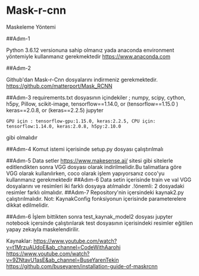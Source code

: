 # Mask-r-cnn
Maskeleme Yöntemi 

##Adım-1

  Python 3.6.12 versionuna sahip olmanız yada anaconda environment yöntemiyle kullanmanız gerekmektedir
  https://www.anaconda.com
  
##Adım-2

  Github'dan Mask-r-Cnn dosyalarını indirmeniz gerekmektedir. 
  https://github.com/matterport/Mask_RCNN

##Adım-3
  requirements.txt dosyasının içindekiler ;
    numpy,
    scipy,
    cython,
    h5py,
    Pillow,
    scikit-image,
    tensorflow==1.14.0, or (tensorflow==1.15.0 )
    keras==2.0.8, or (keras==2.2.5)
    jupyter 
    
    
    GPU için : tensorflow-gpu:1.15.0, keras:2.2.5, CPU için: tensorflow:1.14.0, keras:2.0.8, h5py:2.10.0
    
  gibi olmalıdır
  
##Adım-4
   Komut istemi içerisinde setup.py dosyası çalıştırılmalı 
    
##Adım-5
   Data setler https://www.makesense.ai/ sitesi gibi sitelerle editlendikten sonra VGG dosyası olarak indirilmelidir.Bu talimatlara göre VGG olarak kullanılırken,       coco olarak işlem yapıyorsanız coco'yu kullanmanız gerekmektedir 
##Adım-6
   Data setin içerisinde train ve val VGG dosyalarını ve resimleri iki farklı dosyaya atılmalıdır .!önemli: 2 dosyadaki resimler farklı olmalıdır.
##Adım-7
  Repository'nin içersindeki kaynak2.py çalıştırılmalıdır. Not: KaynakConfig fonksiyonun içerisinde parameterelere dikkat edilmelidir.
  
##Adım-6
  İşlem bittikten sonra test_kaynak_model2 dosyası jupyter notebook içersinde çalıştırılarak test dosyasının içerisindeki resimler eğitilen yapay zekayla maskelendirilir.
  
  
  Kaynaklar:
  https://www.youtube.com/watch?v=t1MrzuAUdoE&ab_channel=CodeWithAarohi
  https://www.youtube.com/watch?v=9ZNtavU1asE&ab_channel=BuseYarenTekin
  https://github.com/buseyaren/installation-guide-of-maskrcnn
  
  

  
  
